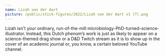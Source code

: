 ```yaml
---
name: Lizah van der Aart
picture: /public/stick-figures/2022/Lizah van der Aart v1 (T).png
---
```


Lizah isn't your ordinary, run-of-the-mill microbiology-PhD-turned-science-illustrator. Instead, this Dutch phenom’s work is just as likely to appear on a science-themed drag show or a D&D Twitch stream as it is to show up in the cover of an academic journal or, you know, a certain beloved YouTube channel.
